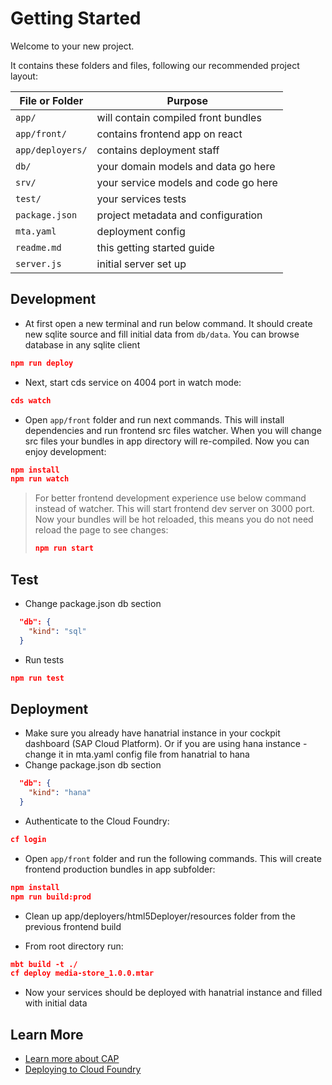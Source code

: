 # Getting Started

Welcome to your new project.

It contains these folders and files, following our recommended project layout:

| File or Folder   | Purpose                              |
| ---------------- | ------------------------------------ |
| `app/`           | will contain compiled front bundles  |
| `app/front/`     | contains frontend app on react       |
| `app/deployers/` | contains deployment staff            |
| `db/`            | your domain models and data go here  |
| `srv/`           | your service models and code go here |
| `test/`          | your services tests                  |
| `package.json`   | project metadata and configuration   |
| `mta.yaml`       | deployment config                    |
| `readme.md`      | this getting started guide           |
| `server.js`      | initial server set up                |

## Development

- At first open a new terminal and run below command. It should create new sqlite source and fill initial data from `db/data`. You can browse database in any sqlite client

```json
npm run deploy
```

- Next, start cds service on 4004 port in watch mode:

```json
cds watch
```

- Open `app/front` folder and run next commands. This will install dependencies and run frontend src files watcher. When you will change src files your bundles in app directory will re-compiled. Now you can enjoy development:

```json
npm install
npm run watch
```

> For better frontend development experience use below command instead of watcher. This will start frontend dev server on 3000 port. Now your bundles will be hot reloaded, this means you do not need reload the page to see changes:
>
> ```json
> npm run start
> ```

## Test

- Change package.json db section

```json
  "db": {
    "kind": "sql"
  }
```

- Run tests

```json
npm run test
```

## Deployment

- Make sure you already have hanatrial instance in your cockpit dashboard (SAP Cloud Platform).
  Or if you are using hana instance - change it in mta.yaml config file from hanatrial to hana
- Change package.json db section

```json
  "db": {
    "kind": "hana"
  }
```

- Authenticate to the Cloud Foundry:

```json
cf login
```

- Open `app/front` folder and run the following commands. This will create frontend production bundles in app subfolder:

```json
npm install
npm run build:prod
```

- Clean up app/deployers/html5Deployer/resources folder from the previous frontend build

- From root directory run:

```json
mbt build -t ./
cf deploy media-store_1.0.0.mtar
```

- Now your services should be deployed with hanatrial instance and filled with initial data

## Learn More

- [Learn more about CAP](https://cap.cloud.sap/docs/get-started/)
- [Deploying to Cloud Foundry](https://cap.cloud.sap/docs/advanced/deploy-to-cloud)
